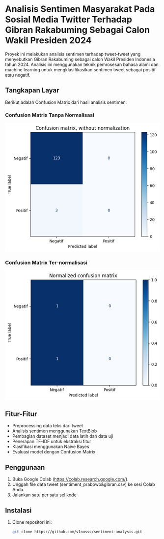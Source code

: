# Analisis Sentimen Masyarakat Pada Sosial Media Twitter Terhadap Gibran Rakabuming Sebagai Calon Wakil Presiden 2024

Proyek ini melakukan analisis sentimen terhadap tweet-tweet yang menyebutkan Gibran Rakabuming sebagai calon Wakil Presiden Indonesia tahun 2024. Analisis ini menggunakan teknik pemrosesan bahasa alami dan machine learning untuk mengklasifikasikan sentimen tweet sebagai positif atau negatif.

## Tangkapan Layar

Berikut adalah Confusion Matrix dari hasil analisis sentimen:

### Confusion Matrix Tanpa Normalisasi
![Confusion Matrix Tanpa Normalisasi](./images/confusion_matrix_tanpa_normalisasi1.png)

### Confusion Matrix Ter-normalisasi
![Confusion Matrix Ter-normalisasi](./images/confusion_matrix_normalisasi1.png)

## Fitur-Fitur

- Preprocessing data teks dari tweet
- Analisis sentimen menggunakan TextBlob
- Pembagian dataset menjadi data latih dan data uji
- Penerapan TF-IDF untuk ekstraksi fitur
- Klasifikasi menggunakan Naive Bayes
- Evaluasi model dengan Confusion Matrix

## Penggunaan

1. Buka Google Colab (https://colab.research.google.com/).
2. Unggah file data tweet (sentiment_prabowo&gibran.csv) ke sesi Colab Anda.
3. Jalankan satu per satu sel kode

## Instalasi

1. Clone repositori ini:
   ```sh
   git clone https://github.com/v1nusss/sentiment-analysis.git
